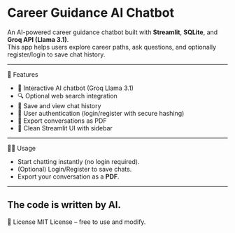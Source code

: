 # Career Guidance AI Chatbot  

An AI-powered career guidance chatbot built with **Streamlit**, **SQLite**, and **Groq API (Llama 3.1)**.  
This app helps users explore career paths, ask questions, and optionally register/login to save chat history.  

---

🚀 Features
- 💬 Interactive AI chatbot (Groq Llama 3.1)  
- 🔍 Optional web search integration  
- 📝 Save and view chat history  
- 👤 User authentication (login/register with secure hashing)  
- 📄 Export conversations as PDF  
- 🎨 Clean Streamlit UI with sidebar  

---

🧑‍💻 Usage
- Start chatting instantly (no login required).  
- (Optional) Login/Register to save chats.  
- Export your conversation as a **PDF**.  

---
The code is written by AI.
---

📜 License
MIT License – free to use and modify.  
